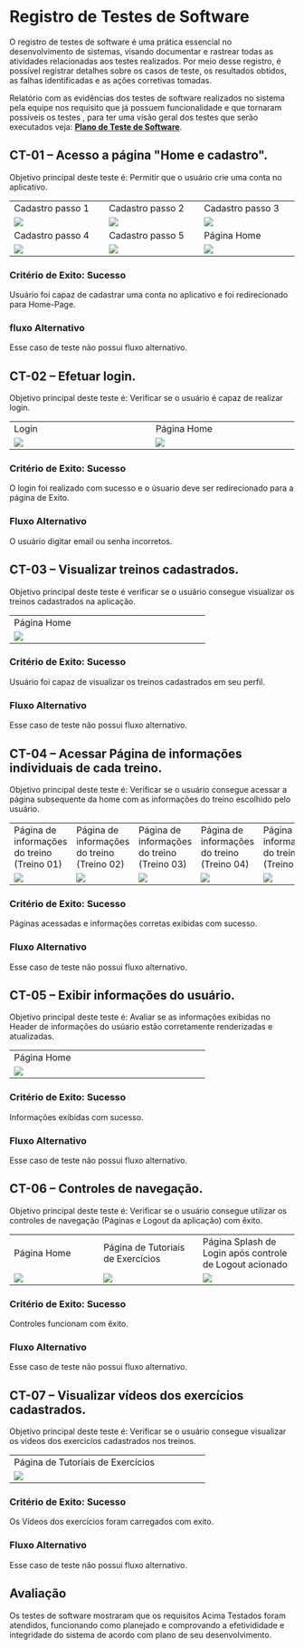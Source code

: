 # Registro de Testes de Software

O registro de testes de software é uma prática essencial no desenvolvimento de sistemas, visando documentar e rastrear todas as atividades relacionadas aos testes realizados. Por meio desse registro, é possível registrar detalhes sobre os casos de teste, os resultados obtidos, as falhas identificadas e as ações corretivas tomadas. 

Relatório com as evidências dos testes de software realizados no sistema pela equipe nos requisito que já possuem funcionalidade e que tornaram possíveis os testes , para ter uma visão geral dos testes que serão executados veja: **[Plano de Teste de Software](https://github.com/ICEI-PUC-Minas-PMV-ADS/pmv-ads-2023-1-e3-proj-mov-t1-shape-up/blob/main/docs/08-Plano%20de%20Testes%20de%20Software.md)**.

## CT-01 – Acesso a página "Home e cadastro".

Objetivo principal deste teste é: Permitir que o usuário crie uma conta no aplicativo.

<table>
  <tr>
    <td width='330'>Cadastro passo 1</td>
    <td width='330'>Cadastro passo 2</td>
    <td width='330'>Cadastro passo 3</td>
  </tr>
  <tr>
    <td><img src='https://user-images.githubusercontent.com/102563767/236706374-14f76b18-490d-4db8-aa03-3532f99fd8d4.png'/></td>
    <td><img src='https://user-images.githubusercontent.com/102563767/236706381-53a67973-b4cd-4140-aad8-c7a3eb666ce8.png'/></td>
    <td><img src='https://user-images.githubusercontent.com/102563767/236706387-daf0bcc2-da31-47c0-9a9a-db94635a0ddb.png'/></td>
  </tr>
  <tr>
    <td width='330'>Cadastro passo 4</td>
    <td width='330'>Cadastro passo 5</td>
    <td width='330'>Página Home</td>
  </tr>
  <tr>
    <td><img src='https://user-images.githubusercontent.com/102563767/236706391-eff6ef4e-9440-4272-8e54-e6f32ccf56b4.png'/></td>
    <td><img src='https://user-images.githubusercontent.com/102563767/236706395-7e451790-89d7-400e-ba4f-3772cf36c8be.png'/></td>
    <td><img src='https://user-images.githubusercontent.com/102563767/236699882-9fe2ad5f-addf-4956-b740-2d77bae8cd31.png'/></td>
  </tr>
 </table>
 
### Critério de Exito: Sucesso
Usuário foi capaz de cadastrar uma conta no aplicativo e foi redirecionado para Home-Page.

### fluxo Alternativo
Esse caso de teste não possui fluxo alternativo.

## CT-02 – Efetuar login.
Objetivo principal deste teste é: Verificar se o usuário é capaz de realizar login.

<table>
  <tr>
    <td width='330'>Login</td>
    <td width='330'>Página Home</td>
  </tr>
  <tr>
    <td><img src='https://user-images.githubusercontent.com/102563767/236706687-1ac62107-e8d6-48f1-8996-90e46c11d698.jpg'/></td>
    <td><img src='https://user-images.githubusercontent.com/102563767/236699882-9fe2ad5f-addf-4956-b740-2d77bae8cd31.png'/></td>
  </tr>
</table>

### Critério de Exito: Sucesso
O login foi realizado com sucesso e o úsuario deve ser redirecionado para a página de Exito.

### Fluxo Alternativo
O usuário digitar email ou senha incorretos.

## CT-03 – Visualizar treinos cadastrados.

Objetivo principal deste teste é verificar se o usuário consegue visualizar os treinos cadastrados na aplicação.

<table>
  <tr>
    <td width='330'>Página Home</td>
  </tr>
  <tr>
    <td><img src='https://user-images.githubusercontent.com/102563767/236699882-9fe2ad5f-addf-4956-b740-2d77bae8cd31.png'/></td>
  </tr>
</table>

### Critério de Exito: Sucesso

Usuário foi capaz de visualizar os treinos cadastrados em seu perfil.

### Fluxo Alternativo
Esse caso de teste não possui fluxo alternativo.

## CT-04 – Acessar Página de informações individuais de cada treino.

Objetivo principal deste teste é: Verificar se o usuário consegue acessar a página subsequente da home com as informações do treino escolhido pelo usuário.

<table>
  <tr>
    <td width='330'>Página de informações do treino (Treino 01)</td>
    <td width='330'>Página de informações do treino (Treino 02)</td>
    <td width='330'>Página de informações do treino (Treino 03)</td>
    <td width='330'>Página de informações do treino (Treino 04)</td>
    <td width='330'>Página de informações do treino (Treino 05)</td>
  </tr>
  <tr>
    <td><img src='https://github.com/brunosellas/pmv-ads-2023-1-e3-proj-mov-t1-shape-up/assets/102563767/27efe3d1-0ae2-41e8-ae6e-3190adc793d6'/></td>
    <td><img src='https://github.com/brunosellas/pmv-ads-2023-1-e3-proj-mov-t1-shape-up/assets/102563767/5b707494-c849-4680-84aa-eb89887fd93b'/></td>
    <td><img src='https://github.com/brunosellas/pmv-ads-2023-1-e3-proj-mov-t1-shape-up/assets/102563767/81dae677-53a7-45d5-a171-077d52f7a25e'/></td>
    <td><img src='https://github.com/brunosellas/pmv-ads-2023-1-e3-proj-mov-t1-shape-up/assets/102563767/09fe740e-5faf-4b5d-836c-a331b0e10feb'/></td>
    <td><img src='https://github.com/brunosellas/pmv-ads-2023-1-e3-proj-mov-t1-shape-up/assets/102563767/2dad9e9d-3d84-4682-954c-76ac6f08f2c6'/></td>
  </tr>
</table>

### Critério de Exito: Sucesso

Páginas acessadas e informações corretas exibidas com sucesso.

### Fluxo Alternativo
Esse caso de teste não possui fluxo alternativo.

## CT-05 – Exibir informações do usuário.
Objetivo principal deste teste é: Avaliar se as informações exibidas no Header de informações do usúario estão corretamente renderizadas e atualizadas.

<table>
  <tr>
    <td width='330'>Página Home</td>
  </tr
    <tr>
    <td><img src='https://github.com/ICEI-PUC-Minas-PMV-ADS/pmv-ads-2023-1-e3-proj-mov-t1-shape-up/assets/102563767/e576adbd-fb35-4260-a0a8-e9a31a9fafd2'></td>
  </tr>
</table>

### Critério de Exito: Sucesso
Informações exibidas com sucesso.

### Fluxo Alternativo
Esse caso de teste não possui fluxo alternativo.

## CT-06 – Controles de navegação.
Objetivo principal deste teste é: Verificar se o usuário consegue utilizar os controles de navegação (Páginas e Logout da aplicação) com êxito.

<table>
  <tr>
    <td width='330'>Página Home</td>
    <td width='330'>Página de Tutoriais de Exercícios</td>
    <td width='330'>Página Splash de Login após controle de Logout acionado</td>
  </tr>
  <tr>
    <td><img src='https://github.com/ICEI-PUC-Minas-PMV-ADS/pmv-ads-2023-1-e3-proj-mov-t1-shape-up/assets/102563767/e576adbd-fb35-4260-a0a8-e9a31a9fafd2'></td>
    <td><img src='https://github.com/ICEI-PUC-Minas-PMV-ADS/pmv-ads-2023-1-e3-proj-mov-t1-shape-up/assets/102563767/4f59a448-8365-49f0-8b79-8a0c6777808e'/></td>
    <td><img src='https://github.com/brunosellas/pmv-ads-2023-1-e3-proj-mov-t1-shape-up/assets/102563767/2cb6dcc0-5715-46c2-a3ae-eea8e5eddd27'/></td>
  </tr>
</table>

### Critério de Exito: Sucesso
Controles funcionam com êxito.

### Fluxo Alternativo
Esse caso de teste não possui fluxo alternativo.

## CT-07 – Visualizar vídeos dos exercícios cadastrados.

Objetivo principal deste teste é: Verificar se o usuário consegue visualizar os videos dos exercicios cadastrados nos treinos.

<table>
  <tr>
    <td width='330'>Página de Tutoriais de Exercícios</td>
  </tr>
  <tr>
    <td><img src='https://github.com/ICEI-PUC-Minas-PMV-ADS/pmv-ads-2023-1-e3-proj-mov-t1-shape-up/assets/102563767/57957e03-9205-403a-8e52-848107f2cfef'/></td>
  </tr>
</table>

### Critério de Exito: Sucesso

Os Vídeos dos exercícios foram carregados com exito.

### Fluxo Alternativo
Esse caso de teste não possui fluxo alternativo.

## Avaliação

Os testes de software mostraram que os requisitos Acima Testados foram atendidos, funcionando como planejado e comprovando a efetivididade e integridade do sistema de acordo com plano de seu desenvolvimento.
